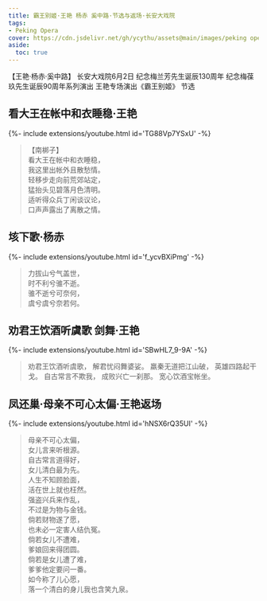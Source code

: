 ```yaml
---
title: 霸王别姬·王艳 杨赤 奚中路·节选与返场·长安大戏院
tags: 
- Peking Opera
cover: https://cdn.jsdelivr.net/gh/ycythu/assets@main/images/peking opera/cover/20240602.jpg
aside:
  toc: true
---
```


【王艳·杨赤·奚中路】 长安大戏院6月2日 纪念梅兰芳先生诞辰130周年 纪念梅葆玖先生诞辰90周年系列演出 王艳专场演出《霸王别姬》 节选
<!--more-->

## 看大王在帐中和衣睡稳·王艳

<div>{%- include extensions/youtube.html id='TG88Vp7YSxU' -%}</div>

> 【南梆子】    
> 看大王在帐中和衣睡稳，    
> 我这里出帐外且散愁情。    
> 轻移步走向前荒郊站定，    
> 猛抬头见碧落月色清明。    
> 适听得众兵丁闲谈议论，    
> 口声声露出了离散之情。     

## 垓下歌·杨赤

<div>{%- include extensions/youtube.html id='f_ycvBXiPmg' -%}</div>

> 力拔山兮气盖世，   
> 时不利兮骓不逝。   
> 骓不逝兮可奈何，   
> 虞兮虞兮奈若何。   

## 劝君王饮酒听虞歌 剑舞·王艳

<div>{%- include extensions/youtube.html id='SBwHL7_9-9A' -%}</div>

> 劝君王饮酒听虞歌，
> 解君忧闷舞婆娑。
> 羸秦无道把江山破，
> 英雄四路起干戈。
> 自古常言不欺我，
> 成败兴亡一刹那。
> 宽心饮酒宝帐坐。

## 凤还巢·母亲不可心太偏·王艳返场

<div>{%- include extensions/youtube.html id='hNSX6rQ35UI' -%}</div>

> 母亲不可心太偏，    
> 女儿言来听根源。    
> 自古常言道得好，    
> 女儿清白最为先。    
> 人生不知顾脸面，    
> 活在世上就也枉然。    
> 强盗兴兵来作乱，    
> 不过是为物与金钱。    
> 倘若财物遂了愿，    
> 也未必一定害人结仇冤。    
> 倘若女儿不遭难，    
> 爹娘回来得团圆。    
> 倘若是女儿遭了难，    
> 爹爹他定要问一番。    
> 如今称了儿心愿，    
> 落一个清白的身儿我也含笑九泉。    